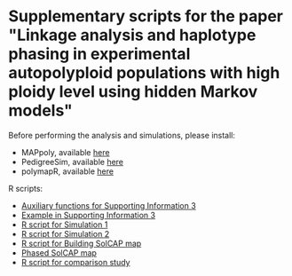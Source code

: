 # Supplementary scripts for the paper "Linkage analysis and haplotype phasing in experimental autopolyploid populations with high ploidy level using hidden Markov models"

Before performing the analysis and simulations, please install:

- MAPpoly, available [here](https://github.com/mmollina/MAPPoly)
- PedigreeSim, available [here](https://www.wur.nl/en/show/Software-PedigreeSim.htm)
- polymapR, available [here](https://cran.r-project.org/web/packages/polymapR/index.html)

R scripts:
- [Auxiliary functions for Supporting Information 3](https://github.com/mmollina/Autopolyploid_Linkage/blob/master/src/SI3_auxiliary_functions.R)
- [Example in Supporting Information 3](https://github.com/mmollina/Autopolyploid_Linkage/blob/master/src/SI3_example.R)
- [R script for Simulation 1](https://github.com/mmollina/Autopolyploid_Linkage/blob/master/src/simulation1_script.R)
- [R script for Simulation 2](https://github.com/mmollina/Autopolyploid_Linkage/blob/master/src/simulation2_script.R)
- [R script for Building SolCAP map](https://github.com/mmollina/Autopolyploid_Linkage/blob/master/src/solcap_map_construction/mapping_solcap_fittetra_and_mappoly.R)
- [Phased SolCAP map](https://github.com/mmollina/Autopolyploid_Linkage/blob/master/src/solcap_map_construction/phased_map.csv)
- [R script for comparison study](https://github.com/mmollina/Autopolyploid_Linkage/blob/master/src/simulation_study_3/simulation3_script.R)
